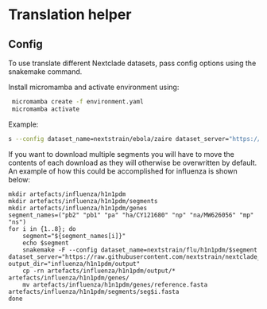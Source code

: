 # Translation helper

## Config

To use translate different Nextclade datasets, pass config options using the snakemake command.

Install micromamba and activate environment using:

```bash
 micromamba create -f environment.yaml
 micromamba activate 
```

Example:

```bash
s --config dataset_name=nextstrain/ebola/zaire dataset_server="https://raw.githubusercontent.com/nextstrain/nextclade_data/ebola/data_output" output_dir="ebola-zaire"
```

If you want to download multiple segments you will have to move the contents of each download as they will otherwise be overwritten by default. An example of how this could be accomplished for influenza is shown below: 

```
mkdir artefacts/influenza/h1n1pdm
mkdir artefacts/influenza/h1n1pdm/segments
mkdir artefacts/influenza/h1n1pdm/genes
segment_names=("pb2" "pb1" "pa" "ha/CY121680" "np" "na/MW626056" "mp" "ns")
for i in {1..8}; do
    segment="${segment_names[i]}"
    echo $segment
    snakemake -F --config dataset_name=nextstrain/flu/h1n1pdm/$segment dataset_server="https://raw.githubusercontent.com/nextstrain/nextclade_data/master/data_output" output_dir="influenza/h1n1pdm/output"
    cp -rn artefacts/influenza/h1n1pdm/output/* artefacts/influenza/h1n1pdm/genes/
    mv artefacts/influenza/h1n1pdm/genes/reference.fasta artefacts/influenza/h1n1pdm/segments/seg$i.fasta
done
```
